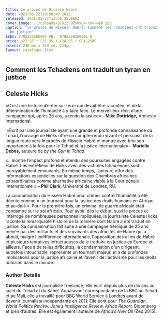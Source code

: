 ```yaml
---
title: Le procès de Hissein Habré
date: 2021-06-22T19:58:40.261Z
released: 2021-05-22T13:46:35.969Z
cover_image: ../uploads/9782359260984-cov-web.jpg
caption: "Le procès de Hissein Habré: Comment les Tchadiens ont traduit un tyran
  en justice"
isbn: 9782359260984 PB,  9782359260991 E
price: $27.95 • £21.95 • €24.95 • CFA12500
extent: 216 mm x 140 mm, 224pp
layout: catalogue_item
---
```

## Comment les Tchadiens ont traduit un tyran en justice

## Celeste Hicks

«C’est une histoire d’enfer sur terre qui devait être racontée, et de la détermination de l’humanité à y faire face. Le merveilleux récit d’une campagne qui, après 25 ans, a rendu la justice» – **Mike Dottridge,** Amnesty International.

 «Écrit par une journaliste ayant une grande et profonde connaissance du Tchad, l’ouvrage de Hicks offre un compte-rendu vivant et persuasif de la longue route vers le procès de Hissein Habré et montre avec brio son importance à la fois pour le Tchad et la justice internationale» – **Marielle Debos,** auteure de *by the Gun in Tchad*.

«…montre l’impact profond et étendu des poursuites engagées contre Habré. Les entretiens de Hicks avec des victimes tchadiennes sont incroyablement émouvants. En même temps, l’auteure offre des informations essentielles sur la question des Chambres africaines extraordinaires comme alternative africaine viable à la Cour pénale internationale » – **Phil Clark,** Université de Londres, RU.

La condamnation du Hissein Habré pour crimes contre l'humanité a été décrite comme « un tournant pour la justice des droits humains en Afrique et au-delà ». Pour la première fois, un criminel de guerre africain était condamné sur le sol africain. Pour avoir, dès le début, suivi le procès et interrogé de nombreuses personnes impliquées, la journaliste Celeste Hicks raconte la remarquable histoire de la manière dont Habré a été traduit en justice. Sa condamnation fait suite à une campagne héroïque de 25 ans menée par des militants et des survivants des atrocités de Habré qui a abouti, malgré l'indifférence internationale, l'opposition des alliés de Habré et plusieurs tentatives infructueuses de le traduire en justice en Europe et ailleurs. Face à de telles difficultés, la condamnation d'un dirigeant, autrefois intouchable, représente un tournant majeur, et a de profondes implications pour la justice africaine et l'avenir de l'activisme pour les droits humains dans le monde.

### Author Details

**Celeste Hicks** est journaliste freelance, elle écrit depuis plus de dix ans au sujet du Tchad et du Sahel. Auparavant correspondante de la BBC au Tchad et au Mali, elle a travaillé pour BBC World Service à Londres avant de devenir journaliste indépendante en 2011. Elle écrit pour *The Guardian*, *World Politics Review, Jane’s Intelligence Review,* *Africa Report,* Bloomberg et bien d’autres. Elle est également l’auteure de *Africa’s New Oil* (Zed 2015).